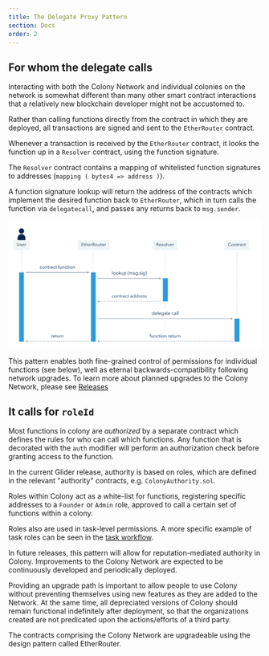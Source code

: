 ```yaml
---
title: The Delegate Proxy Pattern
section: Docs
order: 2
---
```

## For whom the delegate calls
Interacting with both the Colony Network and individual colonies on the network is somewhat different than many other smart contract interactions that a relatively new blockchain developer might not be accustomed to.

Rather than calling functions directly from the contract in which they are deployed, all transactions are signed and sent to the `EtherRouter` contract.

Whenever a transaction is received by the `EtherRouter` contract, it looks the function up in a `Resolver` contract, using the function signature.

The `Resolver` contract contains a mapping of whitelisted function signatures to addresses (`mapping ( bytes4 => address )`).

A function signature lookup will return the address of the contracts which implement the desired function back to `EtherRouter`, which in turn calls the function via `delegatecall`, and passes any returns back to `msg.sender`.

![EtherRouter](img/delegateProxyCallchain_1.png)

This pattern enables both fine-grained control of permissions for individual functions (see below), well as eternal backwards-compatibility following network upgrades. To learn more about planned upgrades to the Colony Network, please see [Releases]()

## It calls for `roleId`
Most functions in colony are *authorized* by a separate contract which defines the rules for who can call which functions. Any function that is decorated with the `auth` modifier will perform an authorization check before granting access to the function.

In the current Glider release, authority is based on roles, which are defined in the relevant "authority" contracts, e.g. `ColonyAuthority.sol`.

Roles within Colony act as a white-list for functions, registering specific addresses to a `Founder` or `Admin` role, approved to call a certain set of functions within a colony.

Roles also are used in task-level permissions. A more specific example of task roles can be seen in the [task workflow](https://docs.colony.io/colonyjs/topics-task-lifecycle/#task-roles).

In future releases, this pattern will allow for reputation-mediated authority in Colony.
Improvements to the Colony Network are expected to be continuously developed and periodically deployed.

Providing an upgrade path is important to allow people to use Colony without preventing themselves using new features as they are added to the Network. At the same time, all depreciated versions of Colony should remain functional indefinitely after deployment, so that the organizations created are not predicated upon the actions/efforts of a third party.

The contracts comprising the Colony Network are upgradeable using the design pattern called EtherRouter.
